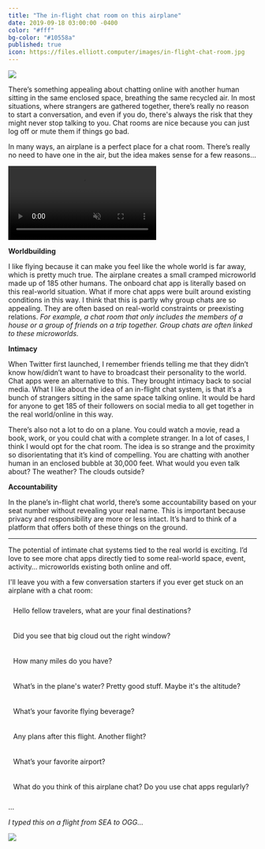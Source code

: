 ```yaml
---
title: "The in-flight chat room on this airplane"
date: 2019-09-18 03:00:00 -0400
color: "#fff"
bg-color: "#10558a"
published: true
icon: https://files.elliott.computer/images/in-flight-chat-room.jpg
---
```


![](https://files.elliott.computer/images/in-flight-chat-room.jpg)

<!-- On my flight's entertainment system there’s a "talk" feature. Tapping this button shows three options: "seat-to-seat", "chat room", and "help." Tapping "seat-to-seat" displays a cross-section of the plane (5 columns / 3 rows). At the bottom, it says:

<p style="border: 1px dotted {{ page.color }}; padding: 10px; border-radius: 10px;">
    Select any available seat to invite the passenger to chat.<br />
    Passengers available: 185<br />
    Passengers invited: 0
</p>

There’s an option to view all seat rows on the plane. I’m sitting in 14A. I start a chat with 20C. Unfortunately, I soon realize that there’s no on-screen keyboard. The handset with a keyboard built-in to it's back is permanently stuck in the armrest so there’s really no option to chat. Not sure if it’s a defective remote or the airline glued the remotes into the armrests so that passengers don’t steal them. I’m sorry for the radio silence 20C. I wish I could have spoken to you. I had so many things to say.

Although my attempt at using the airplane's chat room was a failure, I'd rather just make some notes about the potential of a chat room on an airplane. -->

There’s something appealing about chatting online with another human sitting in the same enclosed space, breathing the same recycled air. In most situations, where strangers are gathered together, there’s really no reason to start a conversation, and even if you do, there's always the risk that they might never stop talking to you. Chat rooms are nice because you can just log off or mute them if things go bad.

In many ways, an airplane is a perfect place for a chat room. There’s really no need to have one in the air, but the idea makes sense for a few reasons...

<p><video playsinline autoplay loop muted src="https://files.elliott.computer/videos/sea-clouds.m4v"></video></p>

**Worldbuilding**

I like flying because it can make you feel like the whole world is far away, which is pretty much true. The airplane creates a small cramped microworld made up of 185 other humans. The onboard chat app is literally based on this real-world situation. What if more chat apps were built around existing conditions in this way. I think that this is partly why group chats are so appealing. They are often based on real-world constraints or preexisting relations. *For example, a chat room that only includes the members of a house or a group of friends on a trip together. Group chats are often linked to these microworlds.*

<!-- Also, airplane space is a bit different from land space. Up in the air, locked in a floating capsule, you have to make the best out of the experience. Who are you going to befriend up here if things take a turn for the worst? You and 185 other strangers are suddenly somewhat accountable to one another. -->

**Intimacy**

When Twitter first launched, I remember friends telling me that they didn’t know how/didn’t want to have to broadcast their personality to the world. Chat apps were an alternative to this. They brought intimacy back to social media. What I like about the idea of an in-flight chat system, is that it’s a bunch of strangers sitting in the same space talking online. It would be hard for anyone to get 185 of their followers on social media to all get together in the real world/online in this way.

There’s also not a lot to do on a plane. You could watch a movie, read a book, work, or you could chat with a complete stranger. In a lot of cases, I think I would opt for the chat room. The idea is so strange and the proximity so disorientating that it’s kind of compelling. You are chatting with another human in an enclosed bubble at 30,000 feet. What would you even talk about? The weather? The clouds outside?

<!-- Obviously, people don’t necessarily want to fly on a plane together, but it’s nice to think of the positive aspects of flying together. Everyone on this plane has a few basic similarities:

- We are all traveling. We are in the process of going somewhere. Maybe it's home or visiting a new place.
- We are stuck in this capsule together.
- We are all humans (unless there's an animal on-board and in that case, they can use their own in-flight chat room).

That's actually a lot of similarities if you think about it and probably enough to get a few substantive conversations going. -->

**Accountability**

In the plane’s in-flight chat world, there’s some accountability based on your seat number without revealing your real name. This is important because privacy and responsibility are more or less intact. It’s hard to think of a platform that offers both of these things on the ground.

<!-- I’m chatting with 20C so its unlikely that that 20C is going to say something really vulgar or crazy because we are sitting in the same space. You could literally walk over to their seat or a flight attendant could. There’s also a pretty incriminating log on the plane’s computer of whatever is said in the chat room (though this would be a breach of passenger's privacy if viewed). -->

---

The potential of intimate chat systems tied to the real world is exciting. I’d love to see more chat apps directly tied to some real-world space, event, activity… microworlds existing both online and off.

<!-- Well, that’s all for now. The captain told us that we will be landing soon and that we will all need to log off the chat room. See you on the next flight. -->

I'll leave you with a few conversation starters if you ever get stuck on an airplane with a chat room:

<p style="border: 1px dotted {{ page.color }}; padding: 10px; border-radius: 10px;">
Hello fellow travelers, what are your final destinations?
</p>

<p style="border: 1px dotted {{ page.color }}; padding: 10px; border-radius: 10px;">
Did you see that big cloud out the right window?
</p>

<p style="border: 1px dotted {{ page.color }}; padding: 10px; border-radius: 10px;">
How many miles do you have?
</p>

<p style="border: 1px dotted {{ page.color }}; padding: 10px; border-radius: 10px;">
What’s in the plane's water? Pretty good stuff. Maybe it's the altitude?
</p>

<p style="border: 1px dotted {{ page.color }}; padding: 10px; border-radius: 10px;">
What’s your favorite flying beverage?
</p>

<p style="border: 1px dotted {{ page.color }}; padding: 10px; border-radius: 10px;">
Any plans after this flight. Another flight?
</p>

<p style="border: 1px dotted {{ page.color }}; padding: 10px; border-radius: 10px;">
What’s your favorite airport?
</p>

<p style="border: 1px dotted {{ page.color }}; padding: 10px; border-radius: 10px;">
What do you think of this airplane chat? Do you use chat apps regularly?
</p>

...

*I typed this on a flight from SEA to OGG...*

![](https://files.elliott.computer/images/flight-control.jpg)

